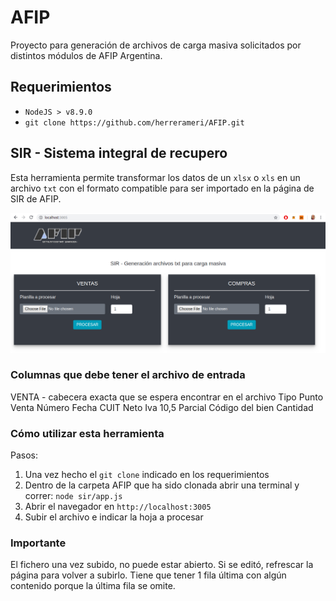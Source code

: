 # AFIP
Proyecto para generación de archivos de carga masiva solicitados por distintos módulos de AFIP Argentina.

## Requerimientos
- `NodeJS > v8.9.0`
- `git clone https://github.com/herrerameri/AFIP.git`

## SIR - Sistema integral de recupero
Esta herramienta permite transformar los datos de un `xlsx` o `xls` en un archivo `txt` con el formato compatible para ser importado en la página de SIR de AFIP.

![captura tool](/sir/images/screenshot.png)

### Columnas que debe tener el archivo de entrada
VENTA - cabecera exacta que se espera encontrar en el archivo
Tipo	Punto Venta	Número	Fecha	CUIT	Neto	Iva 10,5	Parcial	Código del bien	Cantidad


### Cómo utilizar esta herramienta
Pasos: 

1. Una vez hecho el `git clone` indicado en los requerimientos
2. Dentro de la carpeta AFIP que ha sido clonada abrir una terminal y correr: `node sir/app.js`
3. Abrir el navegador en `http://localhost:3005`
4. Subir el archivo e indicar la hoja a procesar

### Importante
El fichero una vez subido, no puede estar abierto.
Si se editó, refrescar la página para volver a subirlo.
Tiene que tener 1 fila última con algún contenido porque la última fila se omite.

